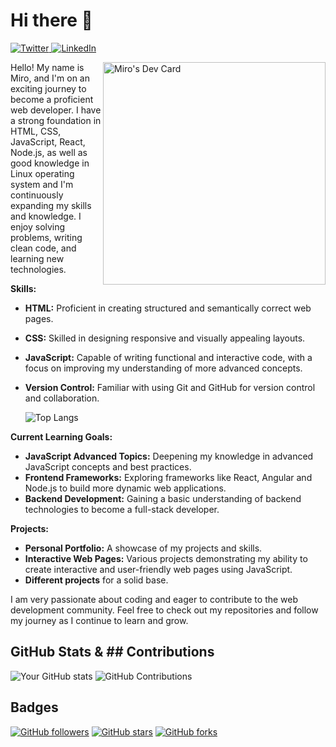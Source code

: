 # Hi there 👋

<div align="left">
  <a href="https://x.com/Miro1008846130">
    <img
      src="https://img.shields.io/twitter/follow/Miro1008846130?label=Twitter&logo=twitter&style=flat-square&color=1da1f2&logoColor=ffffff"
      alt="Twitter"
      target="_blank"
    />
  </a>
  <a href="https://www.linkedin.com/in/cioban-miroslav-3a4275306/">
    <img
      src="https://img.shields.io/static/v1?logo=linkedin&style=flat-square&color=0072b1&label=LinkedIn&message=%E2%98%86"
      alt="LinkedIn"
      target="_blank"
    />
  </a>

<a href="https://app.daily.dev/jack3444"><img src="https://api.daily.dev/devcards/v2/BtK7zNpxYJFMlvlgY3tgo.png?type=default&r=ooh" width="356" alt="Miro's Dev Card" align="right"/></a>

</div>

Hello! My name is Miro, and I'm on an exciting journey to become a proficient web developer. I have a strong foundation in HTML, CSS, JavaScript, React, Node.js, as well as good knowledge in Linux operating system and I'm continuously expanding my skills and knowledge. I enjoy solving problems, writing clean code, and learning new technologies.

**Skills:**
- **HTML:** Proficient in creating structured and semantically correct web pages.
- **CSS:** Skilled in designing responsive and visually appealing layouts.
- **JavaScript:** Capable of writing functional and interactive code, with a focus on improving my understanding of more advanced concepts.
- **Version Control:** Familiar with using Git and GitHub for version control and collaboration.

  ![Top Langs](https://github-readme-stats.vercel.app/api/top-langs/?username=Miro-wq&layout=compact&theme=midnight-purple)

**Current Learning Goals:**
- **JavaScript Advanced Topics:** Deepening my knowledge in advanced JavaScript concepts and best practices.
- **Frontend Frameworks:** Exploring frameworks like React, Angular and Node.js to build more dynamic web applications.
- **Backend Development:** Gaining a basic understanding of backend technologies to become a full-stack developer.

**Projects:**
- **Personal Portfolio:** A showcase of my projects and skills.
- **Interactive Web Pages:** Various projects demonstrating my ability to create interactive and user-friendly web pages using JavaScript.
- **Different projects** for a solid base.

I am very passionate about coding and eager to contribute to the web development community. Feel free to check out my repositories and follow my journey as I continue to learn and grow.

## GitHub Stats & ## Contributions

![Your GitHub stats](https://github-readme-stats.vercel.app/api?username=Miro-wq&show_icons=true&theme=midnight-purple) ![GitHub Contributions](https://github-readme-streak-stats.herokuapp.com/?user=Miro-wq&theme=midnight-purple)

## Badges

[![GitHub followers](https://img.shields.io/github/followers/Miro-wq?style=social)](https://github.com/Miro-wq) [![GitHub stars](https://img.shields.io/github/stars/Miro-wq?style=social)](https://github.com/Miro-wq) [![GitHub forks](https://img.shields.io/github/forks/Miro-wq?style=social)](https://github.com/Miro-wq)
